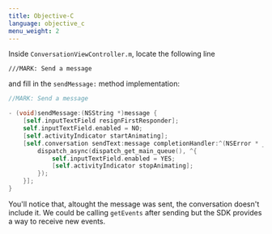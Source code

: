 ```yaml
---
title: Objective-C
language: objective_c
menu_weight: 2
---
```


Inside `ConversationViewController.m`, locate the following line 

`///MARK: Send a message` 

and fill in the `sendMessage:` method implementation:

```objective-c
//MARK: Send a message

- (void)sendMessage:(NSString *)message {
    [self.inputTextField resignFirstResponder];
    self.inputTextField.enabled = NO;
    [self.activityIndicator startAnimating];
    [self.conversation sendText:message completionHandler:^(NSError * _Nullable error) {
        dispatch_async(dispatch_get_main_queue(), ^{
            self.inputTextField.enabled = YES;
            [self.activityIndicator stopAnimating];
        });
    }];
}
```

You'll notice that, altought the message was sent, the conversation doesn't include it. We could be calling `getEvents` after sending but the SDK provides a way to receive new events.
